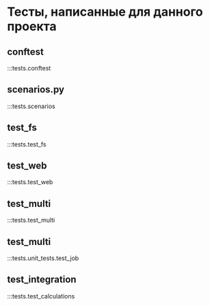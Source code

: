 # Тесты, написанные для данного проекта

## **conftest**
:::tests.conftest

## **scenarios.py**
:::tests.scenarios

## **test_fs**
:::tests.test_fs

## **test_web**
:::tests.test_web

## **test_multi**
:::tests.test_multi

## **test_multi**
:::tests.unit_tests.test_job

## **test_integration**
:::tests.test_calculations

